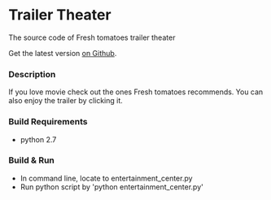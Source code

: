 # Trailer Theater
The source code of Fresh tomatoes trailer theater

Get the latest version [on Github](https://github.com/ZezhongLi/ud036_StarterCode).

### Description
If you love movie check out the ones Fresh tomatoes recommends. You can also enjoy the trailer by clicking it.

### Build Requirements
- python 2.7

### Build & Run

- In command line, locate to entertainment_center.py
- Run python script by 'python entertainment_center.py'
